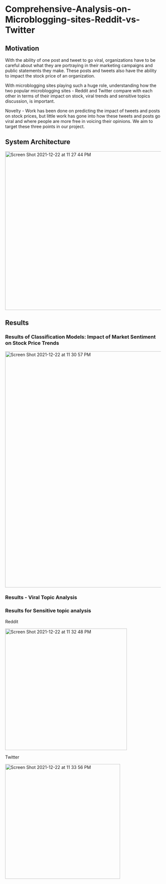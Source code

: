 # Comprehensive-Analysis-on-Microblogging-sites-Reddit-vs-Twitter

## Motivation 

With the ability of one post and tweet to go viral, organizations have to be careful  about what they are portraying in their marketing campaigns and public statements they make. These posts and tweets also have the ability to impact the stock price of an organization.
 
With microblogging sites playing such a huge role, understanding how the two popular microblogging sites - Reddit and Twitter compare with each other in terms of their impact on stock, viral trends and sensitive topics discussion, is important. 

Novelty - Work has been done on predicting the impact of tweets and posts on stock prices, but little work has gone into how these tweets and posts go viral and where people are more free in voicing their opinions. We aim to target these three points in our project.

## System Architecture

<img width="514" alt="Screen Shot 2021-12-22 at 11 27 44 PM" src="https://user-images.githubusercontent.com/40158216/147187939-c653601b-338b-4c10-8389-8db1f8336bc3.png">

## Results 

### Results of Classification Models: Impact of Market Sentiment on Stock Price Trends

<img width="765" alt="Screen Shot 2021-12-22 at 11 30 57 PM" src="https://user-images.githubusercontent.com/40158216/147188177-bc801cce-c860-4409-b768-ad916d608f08.png">

### Results - Viral Topic Analysis

### Results for Sensitive topic analysis

Reddit 

<img width="394" alt="Screen Shot 2021-12-22 at 11 32 48 PM" src="https://user-images.githubusercontent.com/40158216/147188296-02282808-6a08-49aa-a371-6fe3a95aa7b4.png">

Twitter

<img width="372" alt="Screen Shot 2021-12-22 at 11 33 56 PM" src="https://user-images.githubusercontent.com/40158216/147188385-95f29cae-91f1-4d82-9e9c-c0f4e333292f.png">

